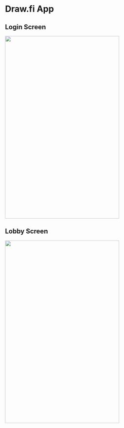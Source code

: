 # Draw.fi App
## Login Screen
<img src="https://j.gifs.com/gZOxMk.gif" width="375" height="600"/>



## Lobby Screen
<img src="https://j.gifs.com/ANzQLB.gif" width="375" height="600"/>
